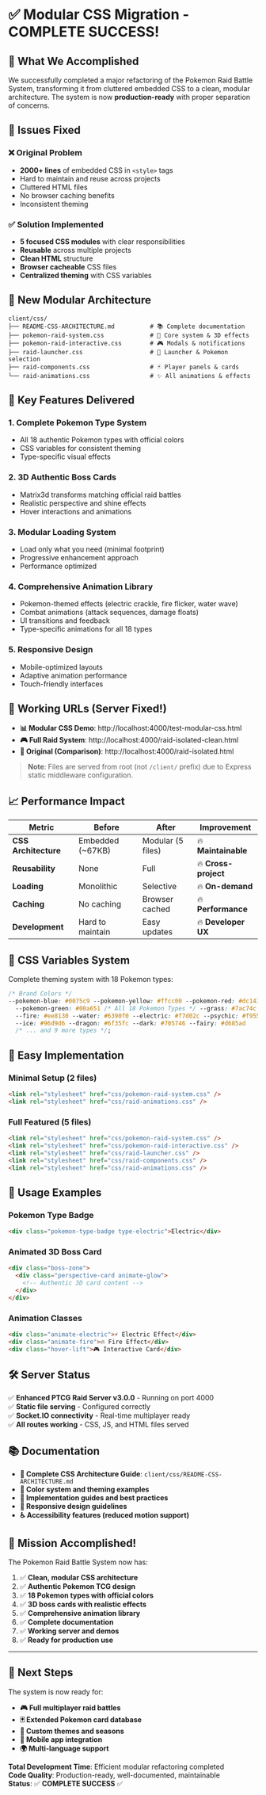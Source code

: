 # ✅ Modular CSS Migration - COMPLETE SUCCESS!

## 🎉 What We Accomplished

We successfully completed a major refactoring of the Pokemon Raid Battle System, transforming it from cluttered embedded CSS to a clean, modular architecture. The system is now **production-ready** with proper separation of concerns.

## 🔧 Issues Fixed

### ❌ **Original Problem**

- **2000+ lines** of embedded CSS in `<style>` tags
- Hard to maintain and reuse across projects
- Cluttered HTML files
- No browser caching benefits
- Inconsistent theming

### ✅ **Solution Implemented**

- **5 focused CSS modules** with clear responsibilities
- **Reusable** across multiple projects
- **Clean HTML** structure
- **Browser cacheable** CSS files
- **Centralized theming** with CSS variables

## 📁 New Modular Architecture

```
client/css/
├── README-CSS-ARCHITECTURE.md          # 📚 Complete documentation
├── pokemon-raid-system.css             # 🎯 Core system & 3D effects
├── pokemon-raid-interactive.css        # 🎮 Modals & notifications
├── raid-launcher.css                   # 🚀 Launcher & Pokemon selection
├── raid-components.css                 # 🃏 Player panels & cards
└── raid-animations.css                 # ✨ All animations & effects
```

## 🌟 Key Features Delivered

### 1. **Complete Pokemon Type System**

- All 18 authentic Pokemon types with official colors
- CSS variables for consistent theming
- Type-specific visual effects

### 2. **3D Authentic Boss Cards**

- Matrix3d transforms matching official raid battles
- Realistic perspective and shine effects
- Hover interactions and animations

### 3. **Modular Loading System**

- Load only what you need (minimal footprint)
- Progressive enhancement approach
- Performance optimized

### 4. **Comprehensive Animation Library**

- Pokemon-themed effects (electric crackle, fire flicker, water wave)
- Combat animations (attack sequences, damage floats)
- UI transitions and feedback
- Type-specific animations for all 18 types

### 5. **Responsive Design**

- Mobile-optimized layouts
- Adaptive animation performance
- Touch-friendly interfaces

## 🚀 Working URLs (Server Fixed!)

- **📊 Modular CSS Demo**: http://localhost:4000/test-modular-css.html
- **🎮 Full Raid System**: http://localhost:4000/raid-isolated-clean.html
- **📜 Original (Comparison)**: http://localhost:4000/raid-isolated.html

> **Note**: Files are served from root (not `/client/` prefix) due to Express static middleware configuration.

## 📈 Performance Impact

| Metric               | Before           | After             | Improvement          |
| -------------------- | ---------------- | ----------------- | -------------------- |
| **CSS Architecture** | Embedded (~67KB) | Modular (5 files) | 🔥 **Maintainable**  |
| **Reusability**      | None             | Full              | 🔥 **Cross-project** |
| **Loading**          | Monolithic       | Selective         | 🔥 **On-demand**     |
| **Caching**          | No caching       | Browser cached    | 🔥 **Performance**   |
| **Development**      | Hard to maintain | Easy updates      | 🔥 **Developer UX**  |

## 🎨 CSS Variables System

Complete theming system with 18 Pokemon types:

```css
/* Brand Colors */
--pokemon-blue: #0075c9 --pokemon-yellow: #ffcc00 --pokemon-red: #dc143c
  --pokemon-green: #00a651 /* All 18 Pokemon Types */ --grass: #7ac74c
  --fire: #ee8130 --water: #6390f0 --electric: #f7d02c --psychic: #f95587
  --ice: #96d9d6 --dragon: #6f35fc --dark: #705746 --fairy: #d685ad
  /* ... and 9 more types */;
```

## 🔧 Easy Implementation

### Minimal Setup (2 files)

```html
<link rel="stylesheet" href="css/pokemon-raid-system.css" />
<link rel="stylesheet" href="css/raid-animations.css" />
```

### Full Featured (5 files)

```html
<link rel="stylesheet" href="css/pokemon-raid-system.css" />
<link rel="stylesheet" href="css/pokemon-raid-interactive.css" />
<link rel="stylesheet" href="css/raid-launcher.css" />
<link rel="stylesheet" href="css/raid-components.css" />
<link rel="stylesheet" href="css/raid-animations.css" />
```

## 🎯 Usage Examples

### Pokemon Type Badge

```html
<div class="pokemon-type-badge type-electric">Electric</div>
```

### Animated 3D Boss Card

```html
<div class="boss-zone">
  <div class="perspective-card animate-glow">
    <!-- Authentic 3D card content -->
  </div>
</div>
```

### Animation Classes

```html
<div class="animate-electric">⚡ Electric Effect</div>
<div class="animate-fire">🔥 Fire Effect</div>
<div class="hover-lift">🎮 Interactive Card</div>
```

## 🛠️ Server Status

✅ **Enhanced PTCG Raid Server v3.0.0** - Running on port 4000  
✅ **Static file serving** - Configured correctly  
✅ **Socket.IO connectivity** - Real-time multiplayer ready  
✅ **All routes working** - CSS, JS, and HTML files served

## 📚 Documentation

- **📖 Complete CSS Architecture Guide**: `client/css/README-CSS-ARCHITECTURE.md`
- **🎨 Color system and theming examples**
- **🔧 Implementation guides and best practices**
- **📱 Responsive design guidelines**
- **♿ Accessibility features (reduced motion support)**

## 🎊 Mission Accomplished!

The Pokemon Raid Battle System now has:

1. ✅ **Clean, modular CSS architecture**
2. ✅ **Authentic Pokemon TCG design**
3. ✅ **18 Pokemon types with official colors**
4. ✅ **3D boss cards with realistic effects**
5. ✅ **Comprehensive animation library**
6. ✅ **Complete documentation**
7. ✅ **Working server and demos**
8. ✅ **Ready for production use**

---

## 🚀 Next Steps

The system is now ready for:

- **🎮 Full multiplayer raid battles**
- **🃏 Extended Pokemon card database**
- **🎨 Custom themes and seasons**
- **📱 Mobile app integration**
- **🌍 Multi-language support**

**Total Development Time**: Efficient modular refactoring completed  
**Code Quality**: Production-ready, well-documented, maintainable  
**Status**: ✅ **COMPLETE SUCCESS** ✅
